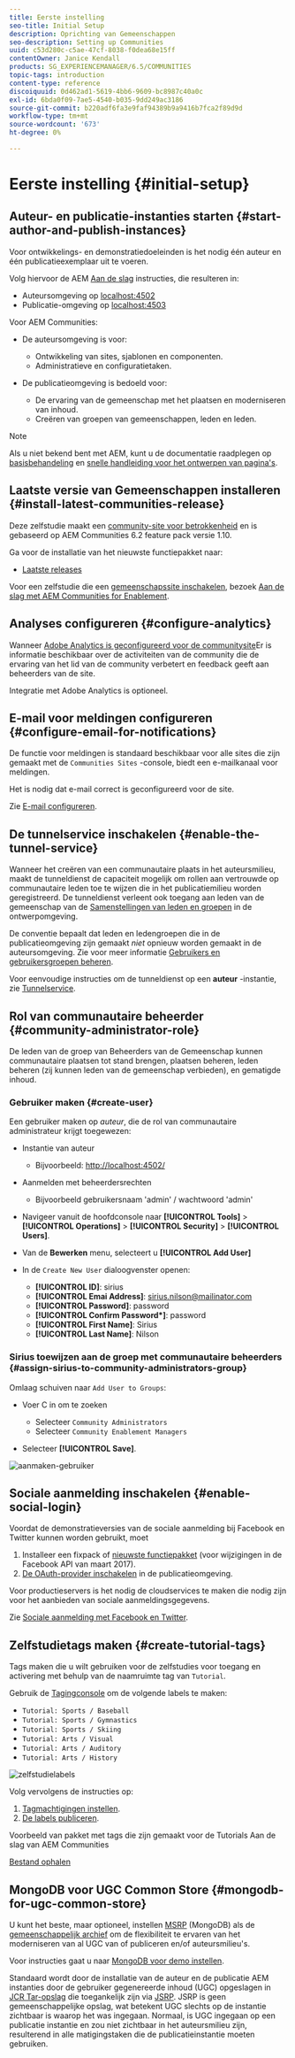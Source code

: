 ```yaml
---
title: Eerste instelling
seo-title: Initial Setup
description: Oprichting van Gemeenschappen
seo-description: Setting up Communities
uuid: c53d280c-c5ae-47cf-8038-f0dea68e15ff
contentOwner: Janice Kendall
products: SG_EXPERIENCEMANAGER/6.5/COMMUNITIES
topic-tags: introduction
content-type: reference
discoiquuid: 0d462ad1-5619-4bb6-9609-bc8987c40a0c
exl-id: 6bda0f09-7ae5-4540-b035-9dd249ac3186
source-git-commit: b220adf6fa3e9faf94389b9a9416b7fca2f89d9d
workflow-type: tm+mt
source-wordcount: '673'
ht-degree: 0%

---
```


# Eerste instelling {#initial-setup}

## Auteur- en publicatie-instanties starten {#start-author-and-publish-instances}

Voor ontwikkelings- en demonstratiedoeleinden is het nodig één auteur en één publicatieexemplaar uit te voeren.

Volg hiervoor de AEM [Aan de slag](../../help/sites-deploying/deploy.md#getting-started) instructies, die resulteren in:

* Auteursomgeving op [localhost:4502](http://localhost:4502/)
* Publicatie-omgeving op [localhost:4503](http://localhost:4503/)

Voor AEM Communities:

* De auteursomgeving is voor:

   * Ontwikkeling van sites, sjablonen en componenten.
   * Administratieve en configuratietaken.

* De publicatieomgeving is bedoeld voor:

   * De ervaring van de gemeenschap met het plaatsen en moderniseren van inhoud.
   * Creëren van groepen van gemeenschappen, leden en leden.

>[!NOTE]
>
>Als u niet bekend bent met AEM, kunt u de documentatie raadplegen op [basisbehandeling](../../help/sites-authoring/basic-handling.md) en [snelle handleiding voor het ontwerpen van pagina&#39;s](../../help/sites-authoring/qg-page-authoring.md).

## Laatste versie van Gemeenschappen installeren {#install-latest-communities-release}

Deze zelfstudie maakt een [community-site voor betrokkenheid](overview.md#engagement-community) en is gebaseerd op AEM Communities 6.2 feature pack versie 1.10.

Ga voor de installatie van het nieuwste functiepakket naar:

* [Laatste releases](deploy-communities.md#latest-releases)

Voor een zelfstudie die een [gemeenschapssite inschakelen](overview.md#enablement-community), bezoek [Aan de slag met AEM Communities for Enablement](getting-started-enablement.md).

## Analyses configureren {#configure-analytics}

Wanneer [Adobe Analytics is geconfigureerd voor de communitysite](analytics.md)Er is informatie beschikbaar over de activiteiten van de community die de ervaring van het lid van de community verbetert en feedback geeft aan beheerders van de site.

Integratie met Adobe Analytics is optioneel.

## E-mail voor meldingen configureren {#configure-email-for-notifications}

De functie voor meldingen is standaard beschikbaar voor alle sites die zijn gemaakt met de `Communities Sites` -console, biedt een e-mailkanaal voor meldingen.

Het is nodig dat e-mail correct is geconfigureerd voor de site.

Zie [E-mail configureren](email.md).

## De tunnelservice inschakelen {#enable-the-tunnel-service}

Wanneer het creëren van een communautaire plaats in het auteursmilieu, maakt de tunneldienst de capaciteit mogelijk om rollen aan vertrouwde op communautaire leden toe te wijzen die in het publicatiemilieu worden geregistreerd. De tunneldienst verleent ook toegang aan leden van de gemeenschap van de [Samenstellingen van leden en groepen](members.md) in de ontwerpomgeving.

De conventie bepaalt dat leden en ledengroepen die in de publicatieomgeving zijn gemaakt *niet* opnieuw worden gemaakt in de auteursomgeving. Zie voor meer informatie [Gebruikers en gebruikersgroepen beheren](users.md).

Voor eenvoudige instructies om de tunneldienst op een **auteur** -instantie, zie [Tunnelservice](deploy-communities.md#tunnel-service-on-author).

## Rol van communautaire beheerder {#community-administrator-role}

De leden van de groep van Beheerders van de Gemeenschap kunnen communautaire plaatsen tot stand brengen, plaatsen beheren, leden beheren (zij kunnen leden van de gemeenschap verbieden), en gematigde inhoud.

### Gebruiker maken {#create-user}

Een gebruiker maken op *auteur*, die de rol van communautaire administrateur krijgt toegewezen:

* Instantie van auteur

   * Bijvoorbeeld: [http://localhost:4502/](http://localhost:4503/)

* Aanmelden met beheerdersrechten

   * Bijvoorbeeld gebruikersnaam &#39;admin&#39; / wachtwoord &#39;admin&#39;

* Navigeer vanuit de hoofdconsole naar **[!UICONTROL Tools]** > **[!UICONTROL Operations]** > **[!UICONTROL Security]** > **[!UICONTROL Users]**.
* Van de **Bewerken** menu, selecteert u **[!UICONTROL Add User]**

* In de `Create New User` dialoogvenster openen:

   * **[!UICONTROL ID]**: sirius
   * **[!UICONTROL Emai Address]**: sirius.nilson@mailinator.com
   * **[!UICONTROL Password]**: password
   * **[!UICONTROL Confirm Password&ast;]**: password
   * **[!UICONTROL First Name]**: Sirius
   * **[!UICONTROL Last Name]**: Nilson

### Sirius toewijzen aan de groep met communautaire beheerders {#assign-sirius-to-community-administrators-group}

Omlaag schuiven naar `Add User to Groups`:

* Voer C in om te zoeken

   * Selecteer `Community Administrators`
   * Selecteer `Community Enablement Managers`

* Selecteer **[!UICONTROL Save]**.

![aanmaken-gebruiker](assets/create-user.png)

## Sociale aanmelding inschakelen {#enable-social-login}

Voordat de demonstratieversies van de sociale aanmelding bij Facebook en Twitter kunnen worden gebruikt, moet

1. Installeer een fixpack of [nieuwste functiepakket](deploy-communities.md#latestfeaturepack) (voor wijzigingen in de Facebook API van maart 2017).
1. [De OAuth-provider inschakelen](social-login.md#adobe-granite-oauth-authentication-handler) in de publicatieomgeving.

Voor productieservers is het nodig de cloudservices te maken die nodig zijn voor het aanbieden van sociale aanmeldingsgegevens.

Zie [Sociale aanmelding met Facebook en Twitter](social-login.md).

## Zelfstudietags maken {#create-tutorial-tags}

Tags maken die u wilt gebruiken voor de zelfstudies voor toegang en activering met behulp van de naamruimte tag van `Tutorial`.

Gebruik de [Tagingconsole](../../help/sites-administering/tags.md#tagging-console) om de volgende labels te maken:

* `Tutorial: Sports / Baseball`
* `Tutorial: Sports / Gymnastics`
* `Tutorial: Sports / Skiing`
* `Tutorial: Arts / Visual`
* `Tutorial: Arts / Auditory`
* `Tutorial: Arts / History`

![zelfstudielabels](assets/tutorial-tags.png)

Volg vervolgens de instructies op:

1. [Tagmachtigingen instellen](../../help/sites-administering/tags.md#setting-tag-permissions).
1. [De labels publiceren](../../help/sites-administering/tags.md#publishing-tags).

Voorbeeld van pakket met tags die zijn gemaakt voor de Tutorials Aan de slag van AEM Communities

[Bestand ophalen](assets/tutorial_tags-v63.zip)

## MongoDB voor UGC Common Store {#mongodb-for-ugc-common-store}

U kunt het beste, maar optioneel, instellen [MSRP](msrp.md) (MongoDB) als de [gemeenschappelijk archief](working-with-srp.md) om de flexibiliteit te ervaren van het moderniseren van al UGC van of publiceren en/of auteursmilieu&#39;s.

Voor instructies gaat u naar [MongoDB voor demo instellen](demo-mongo.md).

Standaard wordt door de installatie van de auteur en de publicatie AEM instanties door de gebruiker gegenereerde inhoud (UGC) opgeslagen in [JCR Tar-opslag](../../help/sites-deploying/platform.md) die toegankelijk zijn via [JSRP](jsrp.md). JSRP is geen gemeenschappelijke opslag, wat betekent UGC slechts op de instantie zichtbaar is waarop het was ingegaan. Normaal, is UGC ingegaan op een publicatie instantie en zou niet zichtbaar in het auteursmilieu zijn, resulterend in alle matigingstaken die de publicatieinstantie moeten gebruiken.
